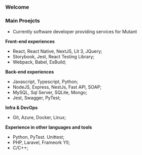 ### Welcome 

### Main Proejcts
- Currently software developer providing services for Mutant

**Front-end experiences**
- React, React Native, NextJS, Lit 3, JQuery;
- Storybook, Jest, React Testing Library;
- Webpack, Babel, EsBuild;
  
**Back-end experiences**
- Javascript, Typescript, Python;
- NodeJS, Express, NestJs, Fast API, SOAP;
- MySQL, Sql Server, SQLite, Mongo;
- Jest, Swagger, PyTest;

**Infra & DevOps**
- Git, Azure, Docker, Linux;

**Experience in other languages and tools**
- Python, PyTest. Unittest;
- PHP, Laravel, Frameork YII;
- C/C++;
